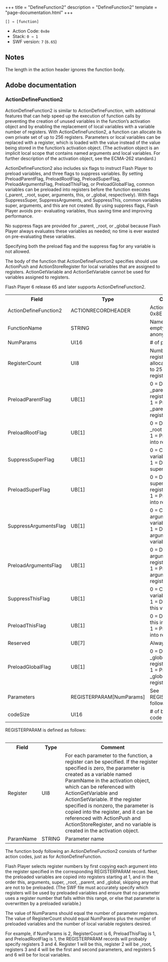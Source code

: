 +++
title = "DefineFunction2"
description = "DefineFunction2"
template = "page-documentation.html"
+++

```
[] → [function]
```

- Action Code: `0x8e`
- Stack: `0 → 1`
- SWF version: `7` (`6.65`)

## Notes

The length in the action header ignores the function body.

## Adobe documentation

### ActionDefineFunction2

ActionDefineFunction2 is similar to ActionDefineFunction, with additional features that can help speed up the
execution of function calls by preventing the creation of unused variables in the function’s activation object and
by enabling the replacement of local variables with a variable number of registers. With ActionDefineFunction2,
a function can allocate its own private set of up to 256 registers. Parameters or local variables can be replaced
with a register, which is loaded with the value instead of the value being stored in the function’s activation
object. (The activation object is an implicit local scope that contains named arguments and local variables. For
further description of the activation object, see the ECMA-262 standard.)

ActionDefineFunction2 also includes six flags to instruct Flash Player to preload variables, and three flags to
suppress variables. By setting PreloadParentFlag, PreloadRootFlag, PreloadSuperFlag, PreloadArgumentsFlag,
PreloadThisFlag, or PreloadGlobalFlag, common variables can be preloaded into registers before the function
executes (_parent, _root, super, arguments, this, or _global, respectively). With flags SuppressSuper,
SuppressArguments, and SuppressThis, common variables super, arguments, and this are not created. By using
suppress flags, Flash Player avoids pre- evaluating variables, thus saving time and improving performance.

No suppress flags are provided for _parent, _root, or _global because Flash Player always evaluates these
variables as needed; no time is ever wasted on pre-evaluating these variables.

Specifying both the preload flag and the suppress flag for any variable is not allowed.

The body of the function that ActionDefineFunction2 specifies should use ActionPush and ActionStoreRegister
for local variables that are assigned to registers. ActionGetVariable and ActionSetVariable cannot be used for
variables assigned to registers.

Flash Player 6 release 65 and later supports ActionDefineFunction2.

<table>
<tr>
  <th>Field</th>
  <th>Type</th>
  <th>Comment</th>
</tr>
<tr>
  <td>ActionDefineFunction2</td>
  <td>ACTIONRECORDHEADER</td>
  <td>ActionCode = 0x8E</td>
</tr>
<tr>
  <td>FunctionName</td>
  <td>STRING</td>
  <td>Name of function, empty if anonymous</td>
</tr>
<tr>
  <td>NumParams</td>
  <td>UI16</td>
  <td># of parameters</td>
</tr>
<tr>
  <td>RegisterCount</td>
  <td>UI8</td>
  <td>
    Number of registers to allocate, (from 0 to 254) up to 255 registers
  </td>
</tr>
<tr>
  <td>PreloadParentFlag</td>
  <td>UB[1]</td>
  <td>
    0 = Don’t preload _parent into register<br />
    1 = Preload _parent into register
  </td>
</tr>
<tr>
  <td>PreloadRootFlag</td>
  <td>UB[1]</td>
  <td>
    0 = Don’t preload _root into register<br />
    1 = Preload _root into register
  </td>
</tr>
<tr>
  <td>SuppressSuperFlag</td>
  <td>UB[1]</td>
  <td>
    0 = Create super variable<br />
    1 = Don't create super variable
  </td>
</tr>
<tr>
  <td>PreloadSuperFlag</td>
  <td>UB[1]</td>
  <td>
    0 = Don’t preload super into register<br />
    1 = Preload super into register
  </td>
</tr>
<tr>
  <td>SuppressArgumentsFlag</td>
  <td>UB[1]</td>
  <td>
    0 = Create arguments variable<br />
    1 = Don't create arguments variable
  </td>
</tr>
<tr>
  <td>PreloadArgumentsFlag</td>
  <td>UB[1]</td>
  <td>
    0 = Don’t preload arguments into register<br />
    1 = Preload arguments into register
  </td>
</tr>
<tr>
  <td>SuppressThisFlag</td>
  <td>UB[1]</td>
  <td>
    0 = Create this variable<br />
    1 = Don't create this variable
  </td>
</tr>
<tr>
  <td>PreloadThisFlag</td>
  <td>UB[1]</td>
  <td>
    0 = Don’t preload this into register<br />
    1 = Preload this into register
  </td>
</tr>
<tr>
  <td>Reserved</td>
  <td>UB[7]</td>
  <td>Always 0</td>
</tr>
<tr>
  <td>PreloadGlobalFlag</td>
  <td>UB[1]</td>
  <td>
    0 = Don’t preload _global into register<br />
    1 = Preload _global into register
  </td>
</tr>
<tr>
  <td>Parameters</td>
  <td>REGISTERPARAM[NumParams]</td>
  <td>See REGISTERPARAM, following</td>
</tr>
<tr>
  <td>codeSize</td>
  <td>UI16</td>
  <td># of bytes of code that follow</td>
</tr>
<table>

REGISTERPARAM is defined as follows:

<table>
<tr>
  <th>Field</th>
  <th>Type</th>
  <th>Comment</th>
</tr>
<tr>
  <td>Register</td>
  <td>UI8</td>
  <td>
    For each parameter to the function, a register can be specified. If the
    register specified is zero, the parameter is created as a variable named
    ParamName in the activation object, which can be referenced with
    ActionGetVariable and ActionSetVariable. If the register specified is
    nonzero, the parameter is copied into the register, and it can be
    referenced with ActionPush and ActionStoreRegister, and no variable is
    created in the activation object.
  </td>
</tr>
<tr>
  <td>ParamName</td>
  <td>STRING</td>
  <td>Parameter name</td>
</tr>
<table>

The function body following an ActionDefineFunction2 consists of further action codes, just as for
ActionDefineFunction.

Flash Player selects register numbers by first copying each argument into the register specified in the
corresponding REGISTERPARAM record. Next, the preloaded variables are copied into registers starting at 1, and
in the order this, arguments, super, _root, _parent, and _global, skipping any that are not to be preloaded. (The
SWF file must accurately specify which registers will be used by preloaded variables and ensure that no
parameter uses a register number that falls within this range, or else that parameter is overwritten by a
preloaded variable.)

The value of NumParams should equal the number of parameter registers. The value of RegisterCount should
equal NumParams plus the number of preloaded variables and the number of local variable registers desired.

For example, if NumParams is 2, RegisterCount is 6, PreloadThisFlag is 1, and PreloadRootFlag is 1, the
REGISTERPARAM records will probably specify registers 3 and 4. Register 1 will be this, register 2 will be _root,
registers 3 and 4 will be the first and second parameters, and registers 5 and 6 will be for local variables.
